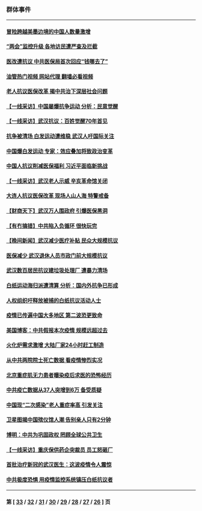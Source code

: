 ### 群体事件
---
#### [冒险跨越美墨边境的中国人数量激增](../../pages/ncid279/n13946742.md?03101245) 
#### [“两会”监控升级 各地访民遭严查及拦截](../../pages/ncid279/n13942702.md?03101245) 
#### [医改遭抗议 中共医保局首次回应“钱哪去了”](../../pages/ncid279/n13938290.md?03101245) 
#### [油管热门视频 网站代理 翻墙必看视频](http://138.2.39.72:81/youtube.html?epic-marker?03101245)
#### [老人抗议医保改革 揭中共治下深层社会问题](../../pages/ncid279/n13934963.md?03101245) 
#### [【一线采访】中国屡爆抗争运动 分析：民意觉醒](../../pages/ncid279/n13934024.md?03101245) 
#### [【一线采访】武汉抗议：百姓觉醒70年首见](../../pages/ncid279/n13931265.md?03101245) 
#### [抗争被清场 白发运动遭维稳 武汉人吁国际关注](../../pages/ncid279/n13931147.md?03101245) 
#### [中国爆白发运动 专家：效应叠加将致政治变革](../../pages/ncid279/n13931004.md?03101245) 
#### [中国人抗议削减医保福利 习近平面临新挑战](../../pages/ncid279/n13930530.md?03101245) 
#### [【一线采访】武汉老人示威 辛亥革命馆关闭](../../pages/ncid279/n13930368.md?03101245) 
#### [大连人抗议医保改革 现场人山人海 特警戒备](../../pages/ncid279/n13930248.md?03101245) 
#### [【财商天下】武汉万人围政府 引爆医保黑洞](../../pages/ncid279/n13927281.md?03101245) 
#### [【有冇搞错】中共陷入负循环 很快玩完](../../pages/ncid279/n13926140.md?03101245) 
#### [【晚间新闻】武汉减少医疗补贴 民众大规模抗议](../../pages/ncid279/n13925524.md?03101245) 
#### [医保减少 武汉退休人员市政门前大规模抗议](../../pages/ncid279/n13925389.md?03101245) 
#### [武汉数百居民抗议建垃圾处理厂 遭暴力清场](../../pages/ncid279/n13922269.md?03101245) 
#### [白纸运动海归派遭清算 分析：国内外抗争已形成](../../pages/ncid279/n13919416.md?03101245) 
#### [人权组织吁释放被捕的白纸抗议活动人士](../../pages/ncid279/n13917517.md?03101245) 
#### [疫情已传遍中国大多地区 第二波恐更致命](../../pages/ncid279/n13914332.md?03101245) 
#### [美国博客：中共假报本次疫情 规模远超过去](../../pages/ncid279/n13912604.md?03101245) 
#### [火化炉需求激增 大陆厂家24小时赶工制造](../../pages/ncid279/n13912205.md?03101245) 
#### [从中共两院院士死亡数据 看疫情惨烈实况](../../pages/ncid279/n13910619.md?03101245) 
#### [北京重症肌无力患者曝染疫后求医的恐怖经历](../../pages/ncid279/n13909480.md?03101245) 
#### [中共疫亡数据从37人突增到6万 备受质疑](../../pages/ncid279/n13907051.md?03101245) 
#### [中国现“二次感染”老人重症率高 引发关注](../../pages/ncid279/n13906493.md?03101245) 
#### [卫星图揭中国殡仪馆人潮 告别亲人只有2分钟](../../pages/ncid279/n13904053.md?03101245) 
#### [博明：中共为巩固政权 罔顾全球公共卫生](../../pages/ncid279/n13901752.md?03101245) 
#### [【一线采访】重庆保供药企突裁员 员工怒砸厂](../../pages/ncid279/n13901673.md?03101245) 
#### [首批治疗新冠的武汉医生：这波疫情令人震惊](../../pages/ncid279/n13900313.md?03101245) 
#### [中共极度恐惧 用疫情监控系统镇压白纸抗议者](../../pages/ncid279/n13900225.md?03101245) 

---
#### 第 [ [33](./33.md?03101245) / [32](./32.md?03101245) / [31](./31.md?03101245) / [30](./30.md?03101245) / [29](./29.md?03101245) / [28](./28.md?03101245) / [27](./27.md?03101245) / [26](./26.md?03101245) ] 页

